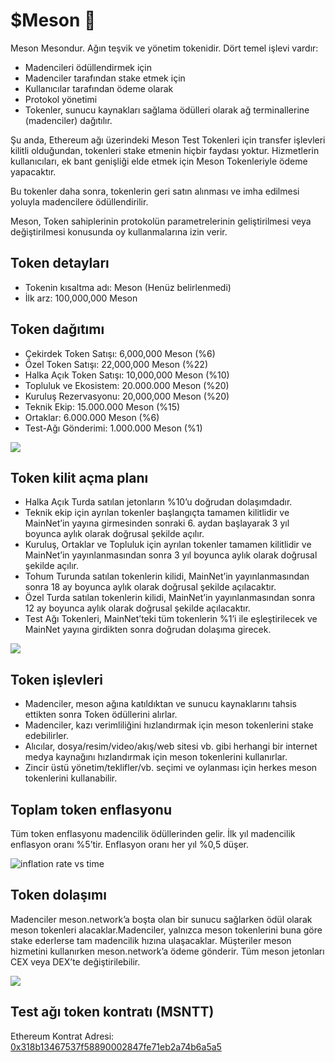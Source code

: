 # $Meson 🐢

Meson Mesondur. Ağın teşvik ve yönetim tokenidir. Dört temel işlevi vardır:

- Madencileri ödüllendirmek için
- Madenciler tarafından stake etmek için
- Kullanıcılar tarafından ödeme olarak
- Protokol yönetimi
- Tokenler, sunucu kaynakları sağlama ödülleri olarak ağ terminallerine (madenciler) dağıtılır.

Şu anda, Ethereum ağı üzerindeki Meson Test Tokenleri için transfer işlevleri kilitli olduğundan, tokenleri stake etmenin hiçbir faydası yoktur. Hizmetlerin kullanıcıları, ek bant genişliği elde etmek için Meson Tokenleriyle ödeme yapacaktır.

Bu tokenler daha sonra, tokenlerin geri satın alınması ve imha edilmesi yoluyla madencilere ödüllendirilir.

Meson, Token sahiplerinin protokolün parametrelerinin geliştirilmesi veya değiştirilmesi konusunda oy kullanmalarına izin verir.

## Token detayları

- Tokenin kısaltma adı: Meson (Henüz belirlenmedi)
- İlk arz: 100,000,000 Meson

## Token dağıtımı

- Çekirdek Token Satışı: 6,000,000 Meson (%6)
- Özel Token Satışı: 22,000,000 Meson (%22)
- Halka Açık Token Satışı: 10,000,000 Meson (%10)
- Topluluk ve Ekosistem: 20.000.000 Meson (%20)
- Kuruluş Rezervasyonu: 20,000,000 Meson (%20)
- Teknik Ekip: 15.000.000 Meson (%15)
- Ortaklar: 6.000.000 Meson (%6)
- Test-Ağı Gönderimi: 1.000.000 Meson (%1)

![](./src/../../images/token/meson-token-metrics.png)

## Token kilit açma planı

- Halka Açık Turda satılan jetonların %10’u doğrudan dolaşımdadır.
- Teknik ekip için ayrılan tokenler başlangıçta tamamen kilitlidir ve MainNet’in yayına girmesinden sonraki 6. aydan başlayarak 3 yıl boyunca aylık olarak doğrusal şekilde açılır.
- Kuruluş, Ortaklar ve Topluluk için ayrılan tokenler tamamen kilitlidir ve MainNet’in yayınlanmasından sonra 3 yıl boyunca aylık olarak doğrusal şekilde açılır.
- Tohum Turunda satılan tokenlerin kilidi, MainNet’in yayınlanmasından sonra 18 ay boyunca aylık olarak doğrusal şekilde açılacaktır.
- Özel Turda satılan tokenlerin kilidi, MainNet’in yayınlanmasından sonra 12 ay boyunca aylık olarak doğrusal şekilde açılacaktır.
- Test Ağı Tokenleri, MainNet’teki tüm tokenlerin %1’i ile eşleştirilecek ve MainNet yayına girdikten sonra doğrudan dolaşıma girecek.

![](./src/../../images/token/meson-supply-curve.png)

## Token işlevleri

- Madenciler, meson ağına katıldıktan ve sunucu kaynaklarını tahsis ettikten sonra Token ödüllerini alırlar.
- Madenciler, kazı verimliliğini hızlandırmak için meson tokenlerini stake edebilirler.
- Alıcılar, dosya/resim/video/akış/web sitesi vb. gibi herhangi bir internet medya kaynağını hızlandırmak için meson tokenlerini kullanırlar.
- Zincir üstü yönetim/teklifler/vb. seçimi ve oylanması için herkes meson tokenlerini kullanabilir.

## Toplam token enflasyonu

Tüm token enflasyonu madencilik ödüllerinden gelir. İlk yıl madencilik enflasyon oranı %5’tir. Enflasyon oranı her yıl %0,5 düşer.

![inflation rate vs time](./src/../../images/token/inflation-rate-vs-time.png)

## Token dolaşımı

Madenciler meson.network’a boşta olan bir sunucu sağlarken ödül olarak meson tokenleri alacaklar.Madenciler, yalnızca meson tokenlerini buna göre stake ederlerse tam madencilik hızına ulaşacaklar. Müşteriler meson hizmetini kullanırken meson.network’a ödeme gönderir. Tüm meson jetonları CEX veya DEX’te değiştirilebilir.

![](./src/../../images/token/meson-token-circulation.png)

## Test ağı token kontratı (MSNTT)

Ethereum Kontrat Adresi: [0x318b13467537f58890002847fe71eb2a74b6a5a5](https://etherscan.io/address/0x318b13467537f58890002847fe71eb2a74b6a5a5)